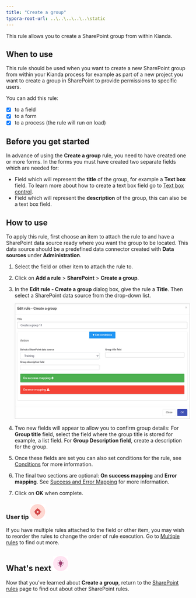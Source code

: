 ```yaml
---
title: "Create a group"
typora-root-url: ..\..\..\..\..\static
---
```


This rule allows you to create a SharePoint group from within Kianda.

## When to use

This rule should be used when you want to create a new SharePoint group from within your Kianda process for example as part of a new project you want to create a group in SharePoint to provide permissions to specific users.

You can add this rule:

- [x] to a field
- [x] to a form 
- [x] to a process (the rule will run on load)

## Before you get started

In advance of using the **Create a group** rule, you need to have created one or more forms. In the forms you must have created two separate fields which are needed for:

- Field which will represent the **title** of the group, for example a **Text box** field. To learn more about how to create a text box field go to [Text box control](/platform/controls/input/textbox/).
- Field which will represent the **description** of the group, this can also be a text box field.


## How to use

To apply this rule, first choose an item to attach the rule to and have a SharePoint data source ready where you want the group to be located. This data source should be a predefined data connector created with **Data sources** under **Administration**. 

1. Select the field or other item to attach the rule to.

2. Click on **Add a rule** > **SharePoint** > **Create a group**.

3. In the **Edit rule - Create a group** dialog box, give the rule a **Title**. Then select a SharePoint data source from the drop-down list.

   ![Create a group rule dialog box](/images/create-a-group-rule.jpg)

4. Two new fields will appear to allow you to confirm group details: 
   For **Group title** field, select the field where the group title is stored for example,  a list field.
   For **Group Description field**, create a description for the group. 

5. Once these fields are set you can also set conditions for the rule, see [Conditions](/platform/rules/general/add-conditions/) for more information. 

6. The final two sections are optional: **On success mapping** and **Error mapping**. See [Success and Error Mapping](/platform/rules/general/success-error-mapping/) for more information. 

7. Click on **OK** when complete.

   


### User tip ![Target icon](/images/05.png) ###

If you have multiple rules attached to the field or other item, you may wish to reorder the rules to change the order of rule execution. Go to [Multiple rules](/platform/rules/general/multiple-rules/)  to find out more. 



## What's next  ![Idea icon](/images/18.png) ##

Now that you've learned about **Create a group**, return to the [SharePoint rules](/platform/rules/sharepoint/) page to find out about other SharePoint rules. 
